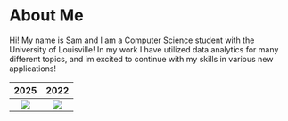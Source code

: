 # About Me

Hi! My name is Sam and I am a Computer Science student with the University of Louisville! In my work I have utilized data analytics for many different topics, and im excited to continue with my skills in various new applications!

2025               |  2022
:-------------------------:|:-------------------------:
![](IMG_4462.png)  |  ![](IMG_4862.png)
